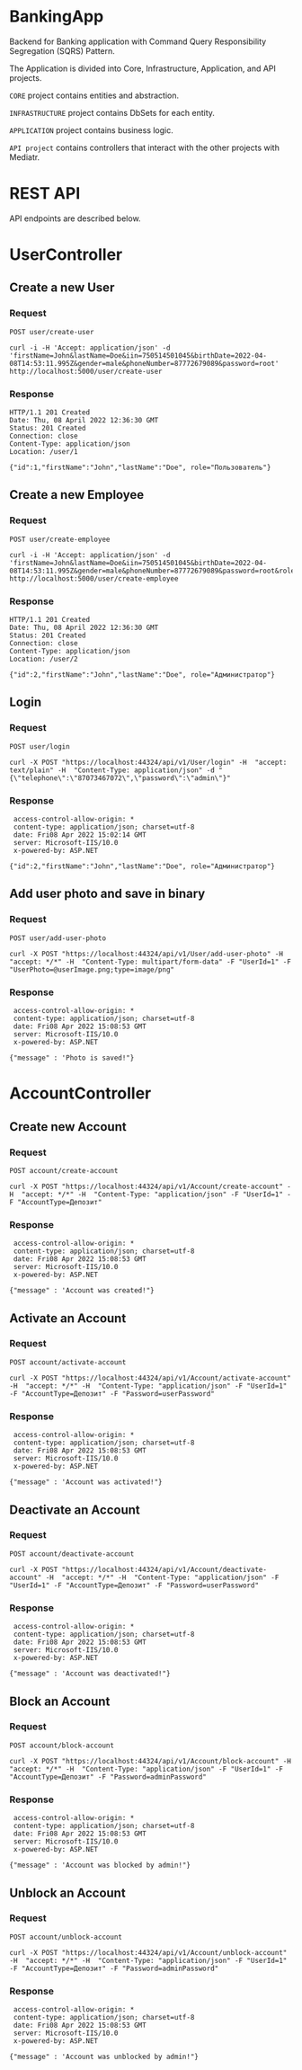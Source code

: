 # BankingApp
Backend for Banking application with Command Query Responsibility Segregation (SQRS) Pattern.

The Application is divided into Core, Infrastructure, Application, and API projects.

`CORE` project contains entities and abstraction.

`INFRASTRUCTURE` project contains DbSets for each entity.

`APPLICATION` project contains business logic.

`API project` contains controllers that interact with the other projects with Mediatr.

# REST API

API endpoints are described below.

# UserController

## Create a new User
### Request
`POST user/create-user`

    curl -i -H 'Accept: application/json' -d 'firstName=John&lastName=Doe&iin=750514501045&birthDate=2022-04-08T14:53:11.995Z&gender=male&phoneNumber=87772679089&password=root' http://localhost:5000/user/create-user

### Response

    HTTP/1.1 201 Created
    Date: Thu, 08 April 2022 12:36:30 GMT
    Status: 201 Created
    Connection: close
    Content-Type: application/json
    Location: /user/1

    {"id":1,"firstName":"John","lastName":"Doe", role="Пользователь"}

## Create a new Employee
### Request
`POST user/create-employee`

    curl -i -H 'Accept: application/json' -d 'firstName=John&lastName=Doe&iin=750514501045&birthDate=2022-04-08T14:53:11.995Z&gender=male&phoneNumber=87772679089&password=root&role=Администратор' http://localhost:5000/user/create-employee

### Response

    HTTP/1.1 201 Created
    Date: Thu, 08 April 2022 12:36:30 GMT
    Status: 201 Created
    Connection: close
    Content-Type: application/json
    Location: /user/2

    {"id":2,"firstName":"John","lastName":"Doe", role="Администратор"}
    
    
## Login
### Request
`POST user/login`

    curl -X POST "https://localhost:44324/api/v1/User/login" -H  "accept: text/plain" -H  "Content-Type: application/json" -d "{\"telephone\":\"87073467072\",\"password\":\"admin\"}"

### Response

     access-control-allow-origin: * 
     content-type: application/json; charset=utf-8 
     date: Fri08 Apr 2022 15:02:14 GMT 
     server: Microsoft-IIS/10.0 
     x-powered-by: ASP.NET 
     
    {"id":2,"firstName":"John","lastName":"Doe", role="Администратор"}
    
    
## Add user photo and save in binary
### Request
`POST user/add-user-photo`

    curl -X POST "https://localhost:44324/api/v1/User/add-user-photo" -H  "accept: */*" -H  "Content-Type: multipart/form-data" -F "UserId=1" -F "UserPhoto=@userImage.png;type=image/png"

### Response

     access-control-allow-origin: * 
     content-type: application/json; charset=utf-8 
     date: Fri08 Apr 2022 15:08:53 GMT 
     server: Microsoft-IIS/10.0 
     x-powered-by: ASP.NET 
     
    {"message" : 'Photo is saved!"}
    
# AccountController

## Create new Account
### Request
`POST account/create-account`

    curl -X POST "https://localhost:44324/api/v1/Account/create-account" -H  "accept: */*" -H  "Content-Type: "application/json" -F "UserId=1" -F "AccountType=Депозит"

### Response

     access-control-allow-origin: * 
     content-type: application/json; charset=utf-8 
     date: Fri08 Apr 2022 15:08:53 GMT 
     server: Microsoft-IIS/10.0 
     x-powered-by: ASP.NET 
     
    {"message" : 'Account was created!"}
    
    
## Activate an Account
### Request
`POST account/activate-account`

    curl -X POST "https://localhost:44324/api/v1/Account/activate-account" -H  "accept: */*" -H  "Content-Type: "application/json" -F "UserId=1" -F "AccountType=Депозит" -F "Password=userPassword"

### Response

     access-control-allow-origin: * 
     content-type: application/json; charset=utf-8 
     date: Fri08 Apr 2022 15:08:53 GMT 
     server: Microsoft-IIS/10.0 
     x-powered-by: ASP.NET 
     
    {"message" : 'Account was activated!"}
    
## Deactivate an Account
### Request
`POST account/deactivate-account`

    curl -X POST "https://localhost:44324/api/v1/Account/deactivate-account" -H  "accept: */*" -H  "Content-Type: "application/json" -F "UserId=1" -F "AccountType=Депозит" -F "Password=userPassword"

### Response

     access-control-allow-origin: * 
     content-type: application/json; charset=utf-8 
     date: Fri08 Apr 2022 15:08:53 GMT 
     server: Microsoft-IIS/10.0 
     x-powered-by: ASP.NET 
     
    {"message" : 'Account was deactivated!"}

## Block an Account
### Request
`POST account/block-account`

    curl -X POST "https://localhost:44324/api/v1/Account/block-account" -H  "accept: */*" -H  "Content-Type: "application/json" -F "UserId=1" -F "AccountType=Депозит" -F "Password=adminPassword"

### Response

     access-control-allow-origin: * 
     content-type: application/json; charset=utf-8 
     date: Fri08 Apr 2022 15:08:53 GMT 
     server: Microsoft-IIS/10.0 
     x-powered-by: ASP.NET 
     
    {"message" : 'Account was blocked by admin!"}
    
## Unblock an Account
### Request
`POST account/unblock-account`

    curl -X POST "https://localhost:44324/api/v1/Account/unblock-account" -H  "accept: */*" -H  "Content-Type: "application/json" -F "UserId=1" -F "AccountType=Депозит" -F "Password=adminPassword"

### Response

     access-control-allow-origin: * 
     content-type: application/json; charset=utf-8 
     date: Fri08 Apr 2022 15:08:53 GMT 
     server: Microsoft-IIS/10.0 
     x-powered-by: ASP.NET 
     
    {"message" : 'Account was unblocked by admin!"}



